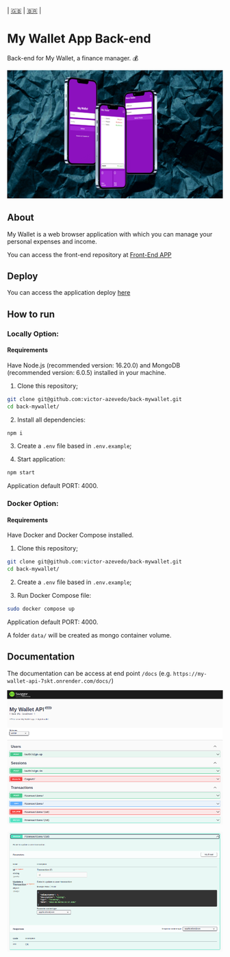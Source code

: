 | [:gb:](README.md) | [:brazil:](README_pt.md) |

# My Wallet App Back-end

Back-end for My Wallet, a finance manager. :moneybag:

![Cover ](./doc/cover-mockup.png)

## About

My Wallet is a web browser application with which you can manage your personal expenses and income.

You can access the front-end repository at [Front-End APP](https://github.com/victor-azevedo/front-mywallet)

## Deploy

You can access the application deploy [here](https://victor-dev-mywallet.vercel.app)

## How to run

### Locally Option:

#### Requirements

Have Node.js (recommended version: 16.20.0) and MongoDB (recommended version: 6.0.5) installed in your machine.

1. Clone this repository;

```bash
git clone git@github.com:victor-azevedo/back-mywallet.git
cd back-mywallet/
```

2. Install all dependencies:

```bash
npm i
```

3. Create a `.env` file based in `.env.example`;

4. Start application:

```bash
npm start
```

Application default PORT: 4000.

### Docker Option:

#### Requirements

Have Docker and Docker Compose installed.

1. Clone this repository;

```bash
git clone git@github.com:victor-azevedo/back-mywallet.git
cd back-mywallet/
```

2. Create a `.env` file based in `.env.example`;

3. Run Docker Compose file:

```bash
sudo docker compose up
```

Application default PORT: 4000.

A folder `data/` will be created as mongo container volume.

## Documentation

The documentation can be access at end point `/docs` (e.g. `https://my-wallet-api-7skt.onrender.com/docs/`)

![Sample Doc](./doc/image-doc-sample1.png)

![Sample Doc](./doc/image-doc-sample2.png)
